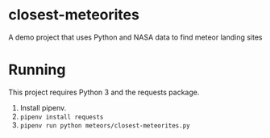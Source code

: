 # closest-meteorites
A demo project that uses Python and NASA data to find meteor landing sites

# Running
This project requires Python 3 and the requests package.

1. Install pipenv.
2. `pipenv install requests`
3. `pipenv run python meteors/closest-meteorites.py`
